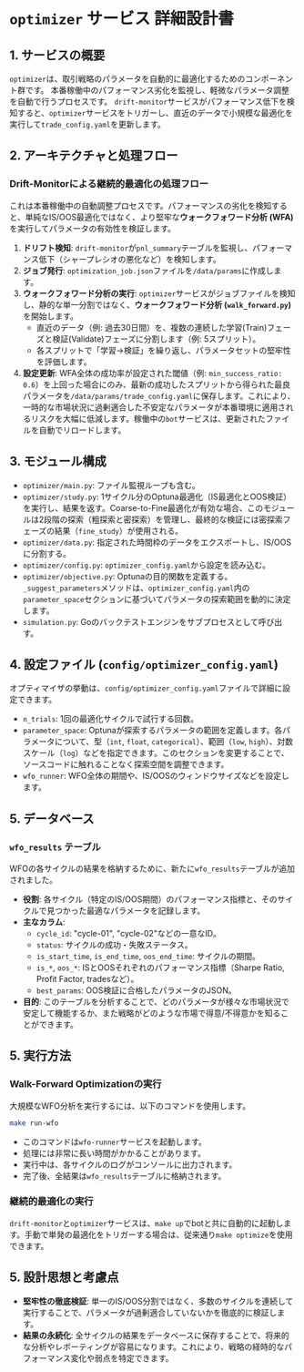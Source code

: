 # `optimizer` サービス 詳細設計書

## 1. サービスの概要

`optimizer`は、取引戦略のパラメータを自動的に最適化するためのコンポーネント群です。
本番稼働中のパフォーマンス劣化を監視し、軽微なパラメータ調整を自動で行うプロセスです。
`drift-monitor`サービスがパフォーマンス低下を検知すると、`optimizer`サービスをトリガーし、直近のデータで小規模な最適化を実行して`trade_config.yaml`を更新します。

## 2. アーキテクチャと処理フロー

### Drift-Monitorによる継続的最適化の処理フロー

これは本番稼働中の自動調整プロセスです。パフォーマンスの劣化を検知すると、単純なIS/OOS最適化ではなく、より堅牢な**ウォークフォワード分析 (WFA)** を実行してパラメータの有効性を検証します。

1.  **ドリフト検知**: `drift-monitor`が`pnl_summary`テーブルを監視し、パフォーマンス低下（シャープレシオの悪化など）を検知します。
2.  **ジョブ発行**: `optimization_job.json`ファイルを`/data/params`に作成します。
3.  **ウォークフォワード分析の実行**: `optimizer`サービスがジョブファイルを検知し、静的な単一分割ではなく、**ウォークフォワード分析 (`walk_forward.py`)** を開始します。
    -   直近のデータ（例: 過去30日間）を、複数の連続した学習(Train)フェーズと検証(Validate)フェーズに分割します（例: 5スプリット）。
    -   各スプリットで「学習→検証」を繰り返し、パラメータセットの堅牢性を評価します。
4.  **設定更新**: WFA全体の成功率が設定された閾値（例: `min_success_ratio: 0.6`）を上回った場合にのみ、最新の成功したスプリットから得られた最良パラメータを`/data/params/trade_config.yaml`に保存します。これにより、一時的な市場状況に過剰適合した不安定なパラメータが本番環境に適用されるリスクを大幅に低減します。稼働中の`bot`サービスは、更新されたファイルを自動でリロードします。

## 3. モジュール構成

-   `optimizer/main.py`: ファイル監視ループも含む。
-   `optimizer/study.py`: 1サイクル分のOptuna最適化（IS最適化とOOS検証）を実行し、結果を返す。Coarse-to-Fine最適化が有効な場合、このモジュールは2段階の探索（粗探索と密探索）を管理し、最終的な検証には密探索フェーズの結果（`fine_study`）が使用される。
-   `optimizer/data.py`: 指定された時間枠のデータをエクスポートし、IS/OOSに分割する。
-   `optimizer/config.py`: `optimizer_config.yaml`から設定を読み込む。
-   `optimizer/objective.py`: Optunaの目的関数を定義する。`_suggest_parameters`メソッドは、`optimizer_config.yaml`内の`parameter_space`セクションに基づいてパラメータの探索範囲を動的に決定します。
-   `simulation.py`: Goのバックテストエンジンをサブプロセスとして呼び出す。

## 4. 設定ファイル (`config/optimizer_config.yaml`)

オプティマイザの挙動は、`config/optimizer_config.yaml`ファイルで詳細に設定できます。

-   `n_trials`: 1回の最適化サイクルで試行する回数。
-   `parameter_space`: Optunaが探索するパラメータの範囲を定義します。各パラメータについて、型（`int`, `float`, `categorical`）、範囲（`low`, `high`）、対数スケール（`log`）などを指定できます。このセクションを変更することで、ソースコードに触れることなく探索空間を調整できます。
-   `wfo_runner`: WFO全体の期間や、IS/OOSのウィンドウサイズなどを設定します。

## 5. データベース

### `wfo_results` テーブル

WFOの各サイクルの結果を格納するために、新たに`wfo_results`テーブルが追加されました。

-   **役割**: 各サイクル（特定のIS/OOS期間）のパフォーマンス指標と、そのサイクルで見つかった最適なパラメータを記録します。
-   **主なカラム**:
    -   `cycle_id`: "cycle-01", "cycle-02"などの一意なID。
    -   `status`: サイクルの成功・失敗ステータス。
    -   `is_start_time`, `is_end_time`, `oos_end_time`: サイクルの期間。
    -   `is_*`, `oos_*`: ISとOOSそれぞれのパフォーマンス指標（Sharpe Ratio, Profit Factor, tradesなど）。
    -   `best_params`: OOS検証に合格したパラメータのJSON。
-   **目的**: このテーブルを分析することで、どのパラメータが様々な市場状況で安定して機能するか、また戦略がどのような市場で得意/不得意かを知ることができます。

## 5. 実行方法

### Walk-Forward Optimizationの実行

大規模なWFO分析を実行するには、以下のコマンドを使用します。

```bash
make run-wfo
```

-   このコマンドは`wfo-runner`サービスを起動します。
-   処理には非常に長い時間がかかることがあります。
-   実行中は、各サイクルのログがコンソールに出力されます。
-   完了後、全結果は`wfo_results`テーブルに格納されます。

### 継続的最適化の実行

`drift-monitor`と`optimizer`サービスは、`make up`でbotと共に自動的に起動します。手動で単発の最適化をトリガーする場合は、従来通り`make optimize`を使用できます。

## 5. 設計思想と考慮点

-   **堅牢性の徹底検証**: 単一のIS/OOS分割ではなく、多数のサイクルを連続して実行することで、パラメータが過剰適合していないかを徹底的に検証します。
-   **結果の永続化**: 全サイクルの結果をデータベースに保存することで、将来的な分析やレポーティングが容易になります。これにより、戦略の経時的なパフォーマンス変化や弱点を特定できます。
